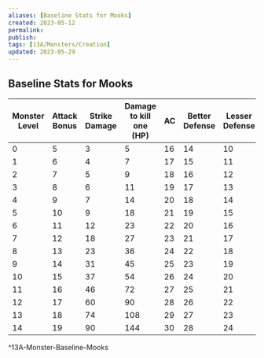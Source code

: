 ```yaml
---
aliases: [Baseline Stats for Mooks]
created: 2023-05-12
permalink: 
publish: 
tags: [13A/Monsters/Creation]
updated: 2023-05-29
---
```


## Baseline Stats for Mooks

| Monster Level | Attack Bonus | Strike Damage | Damage to kill one (HP) | AC | Better Defense | Lesser Defense |
|---------------|--------------|---------------|-------------------------|----|----------------|----------------|
| 0             | 5            | 3             | 5                       | 16 | 14             | 10             |
| 1             | 6            | 4             | 7                       | 17 | 15             | 11             |
| 2             | 7            | 5             | 9                       | 18 | 16             | 12             |
| 3             | 8            | 6             | 11                      | 19 | 17             | 13             |
| 4             | 9            | 7             | 14                      | 20 | 18             | 14             |
| 5             | 10           | 9             | 18                      | 21 | 19             | 15             |
| 6             | 11           | 12            | 23                      | 22 | 20             | 16             |
| 7             | 12           | 18            | 27                      | 23 | 21             | 17             |
| 8             | 13           | 23            | 36                      | 24 | 22             | 18             |
| 9             | 14           | 31            | 45                      | 25 | 23             | 19             |
| 10            | 15           | 37            | 54                      | 26 | 24             | 20             |
| 11            | 16           | 46            | 72                      | 27 | 25             | 21             |
| 12            | 17           | 60            | 90                      | 28 | 26             | 22             |
| 13            | 18           | 74            | 108                     | 29 | 27             | 23             |
| 14            | 19           | 90            | 144                     | 30 | 28             | 24             |    
^13A-Monster-Baseline-Mooks
